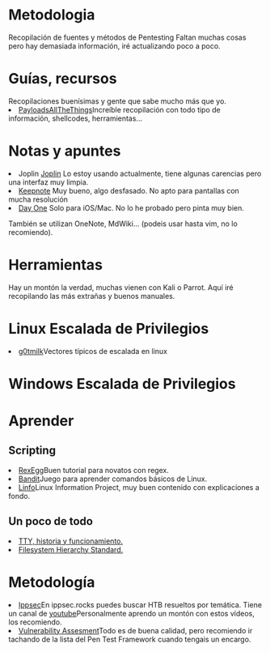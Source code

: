 # Metodologia
Recopilación de fuentes y métodos de Pentesting
Faltan muchas cosas pero hay demasiada información, iré actualizando poco a poco.

<h1>Guías, recursos</h1>
Recopilaciones buenísimas y gente que sabe mucho más que yo.
<li><a
        href="https://github.com/swisskyrepo/PayloadsAllTheThings/tree/master/Methodology%20and%20Resources">PayloadsAllTheThings</a>Increíble
    recopilación con todo tipo de información, shellcodes, herramientas...</li>
<h1>Notas y apuntes</h1>
<li>Joplin <a href="https://joplinapp.org/">Joplin</a> Lo estoy usando actualmente, tiene algunas carencias pero una
    interfaz muy limpia.</li>
<li><a href="http://keepnote.org/">Keepnote</a> Muy bueno, algo desfasado. No apto para pantallas con mucha resolución
</li>
<li><a href="https://dayoneapp.com/">Day One</a> Solo para iOS/Mac. No lo he probado pero pinta muy bien.</li>
<p>También se utilizan OneNote, MdWiki... (podeis usar hasta vim, no lo recomiendo).
</p>

<h1>Herramientas</h1>
<p>Hay un montón la verdad, muchas vienen con Kali o Parrot. Aquí iré recopilando las más extrañas y buenos manuales.
</p>



<h1>Linux Escalada de Privilegios</h1>
<li> <a href="https://blog.g0tmi1k.com/2011/08/basic-linux-privilege-escalation/">g0tmilk</a>Vectores típicos de
    escalada en linux</li>
<h1>Windows Escalada de Privilegios</h1>
<h1>Aprender</h1>
<h2>Scripting</h2>
<li><a href="http://www.rexegg.com/">RexEgg</a>Buen tutorial para novatos con regex.</li>
<li><a href="https://overthewire.org/wargames/bandit/">Bandit</a>Juego para aprender comandos básicos de Linux.</li>
<li><a href="http://www.linfo.org/stdio.html">Linfo</a>Linux Information Project, muy buen contenido con explicaciones a
    fondo.</li>
<h2>Un poco de todo</h2>
<li><a href="http://www.linusakesson.net/programming/tty/">TTY, historia y funcionamiento.</a></li>
<li><a href="https://www.pathname.com/fhs/pub/fhs-2.3.html#THEUSRHIERARCHY%20%22Filesystem%20Hierarchy%20Standard">Filesystem
        Hierarchy Standard.</a></li>


<h1>Metodología</h1>
<li><a href="https://ippsec.rocks/">Ippsec</a>En ippsec.rocks puedes buscar HTB resueltos por temática. Tiene un canal
    de <a href="https://www.youtube.com/channel/UCa6eh7gCkpPo5XXUDfygQQA">youtube</a>Personalmente aprendo un montón con
    estos vídeos, los recomiendo.</li>
<li><a href="http://www.vulnerabilityassessment.co.uk/">Vulnerability Assesment</a>Todo es de buena calidad, pero
    recomiendo ir tachando de la lista del Pen Test Framework cuando tengais un encargo.</li>

